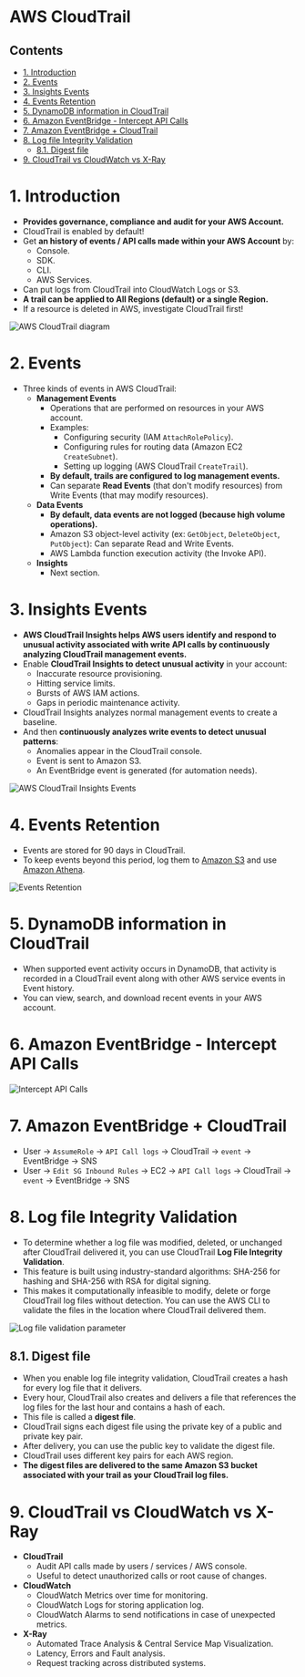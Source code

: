 # AWS CloudTrail<!-- omit in toc -->

## Contents <!-- omit in toc -->

- [1. Introduction](#1-introduction)
- [2. Events](#2-events)
- [3. Insights Events](#3-insights-events)
- [4. Events Retention](#4-events-retention)
- [5. DynamoDB information in CloudTrail](#5-dynamodb-information-in-cloudtrail)
- [6. Amazon EventBridge - Intercept API Calls](#6-amazon-eventbridge---intercept-api-calls)
- [7. Amazon EventBridge + CloudTrail](#7-amazon-eventbridge--cloudtrail)
- [8. Log file Integrity Validation](#8-log-file-integrity-validation)
  - [8.1. Digest file](#81-digest-file)
- [9. CloudTrail vs CloudWatch vs X-Ray](#9-cloudtrail-vs-cloudwatch-vs-x-ray)

# 1. Introduction

- **Provides governance, compliance and audit for your AWS Account.**
- CloudTrail is enabled by default!
- Get **an history of events / API calls made within your AWS Account** by:
  - Console.
  - SDK.
  - CLI.
  - AWS Services.
- Can put logs from CloudTrail into CloudWatch Logs or S3.
- **A trail can be applied to All Regions (default) or a single Region.**
- If a resource is deleted in AWS, investigate CloudTrail first!

![AWS CloudTrail diagram](/Images/AWSCloudTrailDiagram.png)

# 2. Events

- Three kinds of events in AWS CloudTrail:
  - **Management Events**
    - Operations that are performed on resources in your AWS account.
    - Examples:
      - Configuring security (IAM `AttachRolePolicy`).
      - Configuring rules for routing data (Amazon EC2 `CreateSubnet`).
      - Setting up logging (AWS CloudTrail `CreateTrail`).
    - **By default, trails are configured to log management events.**
    - Can separate **Read Events** (that don't modify resources) from Write Events (that may modify resources).
  - **Data Events**
    - **By default, data events are not logged (because high volume operations).**
    - Amazon S3 object-level activity (ex: `GetObject`, `DeleteObject`, `PutObject`): Can separate Read and Write Events.
    - AWS Lambda function execution activity (the Invoke API).
  - **Insights**
    - Next section.

# 3. Insights Events

- **AWS CloudTrail Insights helps AWS users identify and respond to unusual activity associated with write API calls by continuously analyzing CloudTrail management events.**
- Enable **CloudTrail Insights to detect unusual activity** in your account:
  - Inaccurate resource provisioning.
  - Hitting service limits.
  - Bursts of AWS IAM actions.
  - Gaps in periodic maintenance activity.
- CloudTrail Insights analyzes normal management events to create a baseline.
- And then **continuously analyzes write events to detect unusual patterns**:
  - Anomalies appear in the CloudTrail console.
  - Event is sent to Amazon S3.
  - An EventBridge event is generated (for automation needs).

![AWS CloudTrail Insights Events](/Images/AWSCloudTrailInsights.png)

# 4. Events Retention

- Events are stored for 90 days in CloudTrail.
- To keep events beyond this period, log them to [Amazon S3](/Storage/Amazon%20S3.md) and use [Amazon Athena](/Analytics/Amazon%20Athena.md).

![Events Retention](/Images/AWSCloudTrailEventsRetention.png)

# 5. DynamoDB information in CloudTrail

- When supported event activity occurs in DynamoDB, that activity is recorded in a CloudTrail event along with other AWS service events in Event history.
- You can view, search, and download recent events in your AWS account.

# 6. Amazon EventBridge - Intercept API Calls

![Intercept API Calls](/Images/AmazonEventBridgeInterceptAPICalls.png)

# 7. Amazon EventBridge + CloudTrail

- User -> `AssumeRole` -> `API Call logs` -> CloudTrail -> `event` -> EventBridge -> SNS
- User -> `Edit SG Inbound Rules` -> EC2 -> `API Call logs` -> CloudTrail -> `event` -> EventBridge -> SNS

# 8. Log file Integrity Validation

- To determine whether a log file was modified, deleted, or unchanged after CloudTrail delivered it, you can use CloudTrail **Log File Integrity Validation**.
- This feature is built using industry-standard algorithms: SHA-256 for hashing and SHA-256 with RSA for digital signing.
- This makes it computationally infeasible to modify, delete or forge CloudTrail log files without detection. You can use the AWS CLI to validate the files in the location where CloudTrail delivered them.

![Log file validation parameter](/Images/AWSCloudTrailLogFileValidationParameter.png)

## 8.1. Digest file

- When you enable log file integrity validation, CloudTrail creates a hash for every log file that it delivers.
- Every hour, CloudTrail also creates and delivers a file that references the log files for the last hour and contains a hash of each.
- This file is called a **digest file**.
- CloudTrail signs each digest file using the private key of a public and private key pair.
- After delivery, you can use the public key to validate the digest file.
- CloudTrail uses different key pairs for each AWS region.
- **The digest files are delivered to the same Amazon S3 bucket associated with your trail as your CloudTrail log files.**

# 9. CloudTrail vs CloudWatch vs X-Ray

- **CloudTrail**
  - Audit API calls made by users / services / AWS console.
  - Useful to detect unauthorized calls or root cause of changes.
- **CloudWatch**
  - CloudWatch Metrics over time for monitoring.
  - CloudWatch Logs for storing application log.
  - CloudWatch Alarms to send notifications in case of unexpected metrics.
- **X-Ray**
  - Automated Trace Analysis & Central Service Map Visualization.
  - Latency, Errors and Fault analysis.
  - Request tracking across distributed systems.
